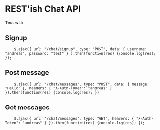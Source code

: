 ﻿# REST'ish Chat API

Test with

## Signup

		$.ajax({ url: "/chat/signup", type: "POST", data: { username: "andreas", password: "test" } ).then(function(res) {console.log(res); });

## Post message

		$.ajax({ url: "/chat/messages", type: "POST", data: { message: "Hello" }, headers: { "X-Auth-Token": "andreas" } }).then(function(res) {console.log(res); });

## Get messages

		$.ajax({ url: "/chat/messages", type: "GET", headers: { "X-Auth-Token": "andreas" } }).then(function(res) {console.log(res); });